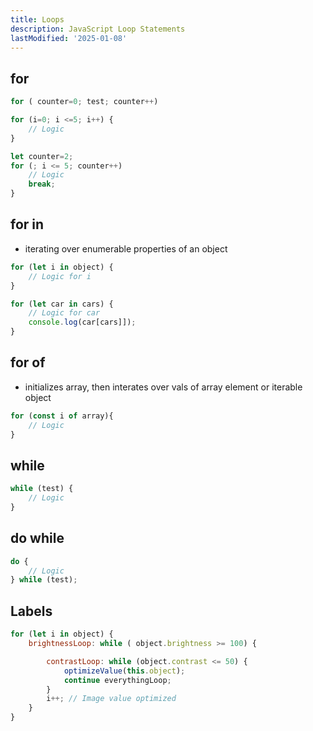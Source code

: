 ```yaml
---
title: Loops
description: JavaScript Loop Statements
lastModified: '2025-01-08'
---
```


## for

```js
for ( counter=0; test; counter++)
```

```js title="Examples"
for (i=0; i <=5; i++) {
    // Logic
}

let counter=2;
for (; i <= 5; counter++)
    // Logic
    break;
}
```

## for in

- iterating over enumerable properties of an object

```js
for (let i in object) {
    // Logic for i
}
```

```js title="Example"
for (let car in cars) {
    // Logic for car
    console.log(car[cars]]);
}
```

## for of

- initializes array, then interates over vals of array element or iterable object

```js
for (const i of array){
    // Logic
}
```

## while

```js
while (test) {
    // Logic
}
```

## do while

```js
do {
    // Logic
} while (test);
```

## Labels

```js title="Example"
for (let i in object) {
    brightnessLoop: while ( object.brightness >= 100) {

        contrastLoop: while (object.contrast <= 50) {
            optimizeValue(this.object);
            continue everythingLoop;
        }
        i++; // Image value optimized
    }
}
```
